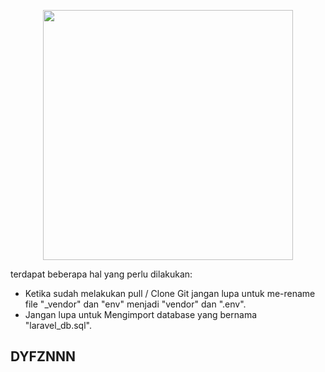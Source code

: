 <p align="center"><a href="https://laravel.com" target="_blank"><img src="dyfzn.png" width="400"></a></p>


terdapat beberapa hal yang perlu dilakukan:

- Ketika sudah melakukan pull / Clone Git jangan lupa untuk me-rename file "_vendor" dan "env" menjadi "vendor" dan ".env".
- Jangan lupa untuk Mengimport database yang bernama "laravel_db.sql".



## DYFZNNN ##
